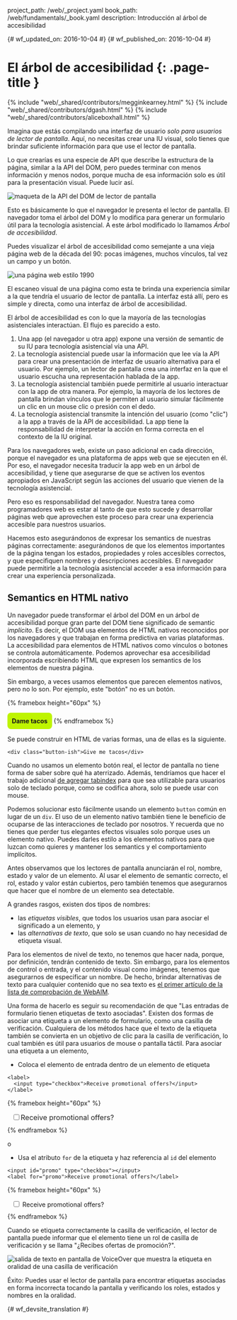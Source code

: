 project_path: /web/_project.yaml
book_path: /web/fundamentals/_book.yaml
description: Introducción al árbol de accesibilidad


{# wf_updated_on: 2016-10-04 #}
{# wf_published_on: 2016-10-04 #}

# El árbol de accesibilidad {: .page-title }

{% include "web/_shared/contributors/megginkearney.html" %}
{% include "web/_shared/contributors/dgash.html" %}
{% include "web/_shared/contributors/aliceboxhall.html" %}



Imagina que estás compilando una interfaz de usuario *solo para usuarios de lector de pantalla*.
Aquí, no necesitas crear una IU visual, solo tienes que brindar suficiente
información para que use el lector de pantalla.

Lo que crearías es una especie de API que describe la estructura de la página, similar
a la API del DOM, pero puedes terminar con menos información y menos nodos,
porque mucha de esa información solo es útil para la presentación visual. Puede
lucir así.

![maqueta de la API del DOM de lector de pantalla](imgs/treestructure.jpg)

Esto es básicamente lo que el navegador le presenta el lector de pantalla. El
navegador toma el árbol del DOM y lo modifica para generar un formulario útil para
la tecnología asistencial. A este árbol modificado lo llamamos *Árbol
de accesibilidad*.

Puedes visualizar el árbol de accesibilidad como semejante a una vieja página web
de la década del 90: pocas imágenes, muchos vínculos, tal vez un campo y un botón.

![una página web estilo 1990](imgs/google1998.png)

El escaneo visual de una página como esta te brinda una experiencia similar a
la que tendría el usuario de lector de pantalla. La interfaz está allí, pero es simple
y directa, como una interfaz de árbol de accesibilidad.

El árbol de accesibilidad es con lo que la mayoría de las tecnologías asistenciales interactúan. El
flujo es parecido a esto.

 1. Una app (el navegador u otra app) expone una versión de semantic de su
    IU para tecnología asistencial vía una API.
 1. La tecnología asistencial puede usar la información que lee vía la API para
    crear una presentación de interfaz de usuario alternativa para el usuario. Por ejemplo,
    un lector de pantalla crea una interfaz en la que el usuario escucha una representación
    hablada de la app.
 1. La tecnología asistencial también puede permitirle al usuario interactuar con la app de
    otra manera. Por ejemplo, la mayoría de los lectores de pantalla brindan vínculos que le permiten al
    usuario simular fácilmente un clic en un mouse clic o presión con el dedo.
 1. La tecnología asistencial transmite la intención del usuario (como "clic") a
    la app a través de la API de accesibilidad. La app tiene la responsabilidad de
    interpretar la acción en forma correcta en el contexto de la IU original.

Para los navegadores web, existe un paso adicional en cada dirección, porque el navegador
es una plataforma de apps web que se ejecuten en él. Por eso, el navegador necesita
traducir la app web en un árbol de accesibilidad, y tiene que asegurarse de que se activen los
eventos apropiados en JavaScript según las acciones del usuario que vienen
de la tecnología asistencial.

Pero eso es responsabilidad del navegador. Nuestra tarea como programadores web es
estar al tanto de que esto sucede y desarrollar páginas web que aprovechen
este proceso para crear una experiencia accesible para nuestros usuarios.

Hacemos esto asegurándonos de expresar los semantics de nuestras páginas correctamente:
asegurándonos de que los elementos importantes de la página tengan los estados, propiedades y roles
accesibles correctos, y que especifiquen nombres y
descripciones accesibles. El navegador puede permitirle a la tecnología asistencial acceder a esa
información para crear una experiencia personalizada.

## Semantics en HTML nativo

Un navegador puede transformar el árbol del DOM en un árbol de accesibilidad porque gran parte
del DOM tiene significado de semantic *implícito*. Es decir, el DOM usa elementos de
HTML nativos reconocidos por los navegadores y que trabajan en forma predictiva en varias
plataformas. La accesibilidad para elementos de HTML nativos como vínculos o botones se
controla automáticamente. Podemos aprovechar esa accesibilidad incorporada
escribiendo HTML que expresen los semantics de los elementos de nuestra página.

Sin embargo, a veces usamos elementos que parecen elementos nativos, pero no lo son.
Por ejemplo, este "botón" no es un botón.

{% framebox height="60px" %}
<style>
    .fancy-btn {
        display: inline-block;
        background: #BEF400;
        border-radius: 8px;
        padding: 10px;
        font-weight: bold;
        user-select: none;
        cursor: pointer;
    }
</style>
<div class="fancy-btn">Dame tacos</div>
{% endframebox %}

Se puede construir en HTML de varias formas, una de ellas es la siguiente.


    <div class="button-ish">Give me tacos</div>
    

Cuando no usamos un elemento botón real, el lector de pantalla no tiene forma de saber
sobre qué ha aterrizado. Además, tendríamos que hacer el trabajo adicional [de agregar
tabindex](/web/fundamentals/accessibility/focus/using-tabindex) para que sea
utilizable para usuarios solo de teclado porque, como se codifica ahora, solo se puede usar
con mouse.

Podemos solucionar esto fácilmente usando un elemento `button` común en lugar de un `div`.
El uso de un elemento nativo también tiene le beneficio de ocuparse de las interacciones
de teclado por nosotros. Y recuerda que no tienes que perder tus elegantes efectos
visuales solo porque uses un elemento nativo. Puedes darles estilo a los elementos nativos para
que luzcan como quieres y mantener los semantics y
el comportamiento implícitos.

Antes observamos que los lectores de pantalla anunciarán el rol, nombre,
estado y valor de un elemento. Al usar el elemento de semantic correcto, el rol, estado y valor
están cubiertos, pero también tenemos que asegurarnos que hacer que el nombre de un elemento
sea detectable.

A grandes rasgos, existen dos tipos de nombres:

 - las *etiquetas visibles*, que todos los usuarios usan para asociar el significado a un
   elemento, y
 - las *alternativas de texto*, que solo se usan cuando no hay necesidad de etiqueta
   visual.

Para los elementos de nivel de texto, no tenemos que hacer nada, porque, por definición,
tendrán contenido de texto. Sin embargo, para los elementos de control o entrada, y el contenido
visual como imágenes, tenemos que asegurarnos de especificar un nombre. De hecho,
brindar alternativas de texto para cualquier contenido que no sea texto es [el primer
artículo de la lista de comprobación de WebAIM](http://webaim.org/standards/wcag/checklist#g1.1).

Una forma de hacerlo es seguir su recomendación de que "Las entradas de formulario tienen
etiquetas de texto asociadas". Existen dos formas de asociar una etiqueta a un elemento
de formulario, como una casilla de verificación. Cualquiera de los métodos hace que el texto de la etiqueta también
se convierta en un objetivo de clic para la casilla de verificación, lo cual también es útil para usuarios de mouse o
pantalla táctil. Para asociar una etiqueta a un elemento,

 - Coloca el elemento de entrada dentro de un elemento de etiqueta

<div class="clearfix"></div>

    <label>
      <input type="checkbox">Receive promotional offers?</input>
    </label>


{% framebox height="60px" %}
<div style="margin: 10px;">
    <label style="font-size: 16px; color: #212121;">
        <input type="checkbox">Receive promotional offers?</input>
    </label>
</div>
{% endframebox %}


o

 - Usa el atributo `for` de la etiqueta y haz referencia al `id` del elemento

<div class="clearfix"></div>

    <input id="promo" type="checkbox"></input>
    <label for="promo">Receive promotional offers?</label>


{% framebox height="60px" %}
<div style="margin: 10px;">
    <input id="promo" type="checkbox"></input>
    <label for="promo">Receive promotional offers?</label>
</div>
{% endframebox %}
    

Cuando se etiqueta correctamente la casilla de verificación, el lector de pantalla puede informar que
el elemento tiene un rol de casilla de verificación y se llama "¿Recibes
ofertas de promoción?".

![salida de texto en pantalla de VoiceOver que muestra la etiqueta en oralidad de una casilla de verificación](imgs/promo-offers.png)

Éxito: Puedes usar el lector de pantalla para encontrar etiquetas
asociadas en forma incorrecta tocando la pantalla y verificando los roles, estados y
nombres en la oralidad.




{# wf_devsite_translation #}

